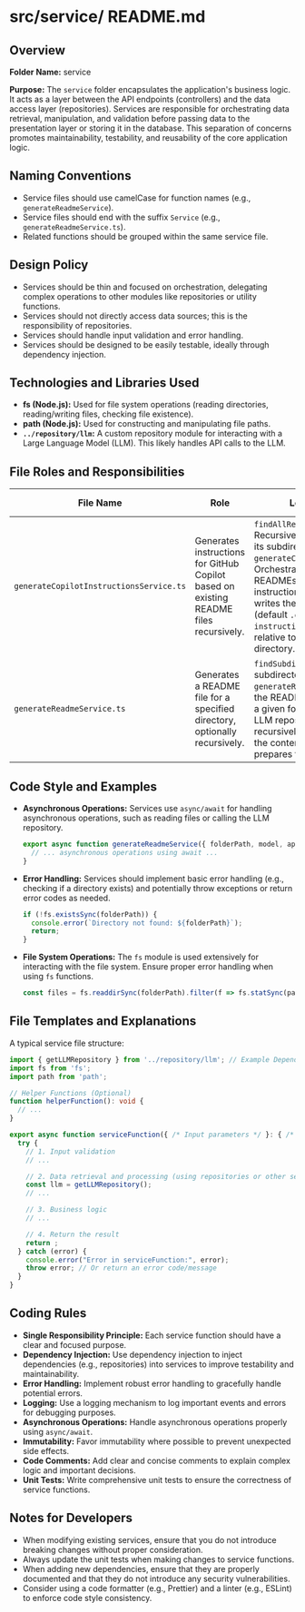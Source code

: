 # src/service/ README.md

## Overview

**Folder Name:** service

**Purpose:** The `service` folder encapsulates the application's business logic. It acts as a layer between the API endpoints (controllers) and the data access layer (repositories). Services are responsible for orchestrating data retrieval, manipulation, and validation before passing data to the presentation layer or storing it in the database. This separation of concerns promotes maintainability, testability, and reusability of the core application logic.

## Naming Conventions

*   Service files should use camelCase for function names (e.g., `generateReadmeService`).
*   Service files should end with the suffix `Service` (e.g., `generateReadmeService.ts`).
*   Related functions should be grouped within the same service file.

## Design Policy

*   Services should be thin and focused on orchestration, delegating complex operations to other modules like repositories or utility functions.
*   Services should not directly access data sources; this is the responsibility of repositories.
*   Services should handle input validation and error handling.
*   Services should be designed to be easily testable, ideally through dependency injection.

## Technologies and Libraries Used

*   **fs (Node.js):** Used for file system operations (reading directories, reading/writing files, checking file existence).
*   **path (Node.js):** Used for constructing and manipulating file paths.
*   **`../repository/llm`:** A custom repository module for interacting with a Large Language Model (LLM).  This likely handles API calls to the LLM.

## File Roles and Responsibilities

| File Name                                     | Role                                                                                 | Logic and Functions                                                                                                                                                                                                                                                      | Names of other files used |
| --------------------------------------------- | ------------------------------------------------------------------------------------ | -------------------------------------------------------------------------------------------------------------------------------------------------------------------------------------------------------------------------------------------------------------------------- | ------------------------- |
| `generateCopilotInstructionsService.ts`       | Generates instructions for GitHub Copilot based on existing README files recursively. | `findAllReadmesRecursively`: Recursively searches a directory and its subdirectories for `README.md` files. <br/> `generateCopilotInstructionsService`: Orchestrates the process of finding READMEs and potentially generating instructions based on them, then writes the instructions to a file (default `.github/copilot-instructions.md`).  It resolves `.github` relative to the current working directory. | `../repository/llm`      |
| `generateReadmeService.ts`                    | Generates a README file for a specified directory, optionally recursively.        | `findSubdirectories`: Finds all subdirectories within a given folder. <br/> `generateReadmeService`: Orchestrates the README generation process for a given folder, potentially calling the LLM repository. It also can work recursively for all subfolders. It reads the content of files in the folder and prepares them for the LLM. | `../repository/llm`      |

## Code Style and Examples

*   **Asynchronous Operations:** Services use `async/await` for handling asynchronous operations, such as reading files or calling the LLM repository.

    ```typescript
    export async function generateReadmeService({ folderPath, model, apiKey, apiUrl }: { folderPath: string; model: string; apiKey: string; apiUrl?: string; }) {
      // ... asynchronous operations using await ...
    }
    ```

*   **Error Handling:** Services should implement basic error handling (e.g., checking if a directory exists) and potentially throw exceptions or return error codes as needed.

    ```typescript
    if (!fs.existsSync(folderPath)) {
      console.error(`Directory not found: ${folderPath}`);
      return;
    }
    ```

*   **File System Operations:** The `fs` module is used extensively for interacting with the file system. Ensure proper error handling when using `fs` functions.

    ```typescript
    const files = fs.readdirSync(folderPath).filter(f => fs.statSync(path.join(folderPath, f)).isFile());
    ```

## File Templates and Explanations

A typical service file structure:

```typescript
import { getLLMRepository } from '../repository/llm'; // Example Dependency
import fs from 'fs';
import path from 'path';

// Helper Functions (Optional)
function helperFunction(): void {
  // ...
}

export async function serviceFunction({ /* Input parameters */ }: { /* Parameter Types */ }): Promise<void> {
  try {
    // 1. Input validation
    // ...

    // 2. Data retrieval and processing (using repositories or other services)
    const llm = getLLMRepository();
    // ...

    // 3. Business logic
    // ...

    // 4. Return the result
    return ;
  } catch (error) {
    console.error("Error in serviceFunction:", error);
    throw error; // Or return an error code/message
  }
}
```

## Coding Rules

*   **Single Responsibility Principle:** Each service function should have a clear and focused purpose.
*   **Dependency Injection:**  Use dependency injection to inject dependencies (e.g., repositories) into services to improve testability and maintainability.
*   **Error Handling:**  Implement robust error handling to gracefully handle potential errors.
*   **Logging:**  Use a logging mechanism to log important events and errors for debugging purposes.
*   **Asynchronous Operations:** Handle asynchronous operations properly using `async/await`.
*   **Immutability:** Favor immutability where possible to prevent unexpected side effects.
*   **Code Comments:**  Add clear and concise comments to explain complex logic and important decisions.
*   **Unit Tests:** Write comprehensive unit tests to ensure the correctness of service functions.

## Notes for Developers

*   When modifying existing services, ensure that you do not introduce breaking changes without proper consideration.
*   Always update the unit tests when making changes to service functions.
*   When adding new dependencies, ensure that they are properly documented and that they do not introduce any security vulnerabilities.
*   Consider using a code formatter (e.g., Prettier) and a linter (e.g., ESLint) to enforce code style consistency.
